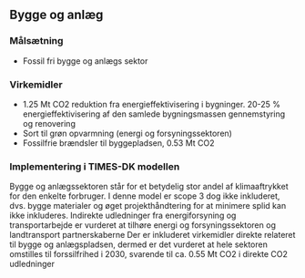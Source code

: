 ## Bygge og anlæg

### Målsætning
- Fossil fri bygge og anlægs sektor

### Virkemidler
- 1.25 Mt CO2 reduktion fra energieffektivisering i bygninger. 20-25 % energieffektivisering af den samlede bygningsmassen gennemstyring og renovering
- Sort til grøn opvarmning (energi og forsyningssektoren) 
- Fossilfrie brændsler til byggepladsen, 0.53 Mt CO2

### Implementering i TIMES-DK modellen

Bygge og anlægssektoren står for et betydelig stor andel af klimaaftrykket for den enkelte forbruger. I denne model er scope 3 dog ikke inkluderet, dvs. bygge materialer og øget projekthåndtering for at minimere splid kan ikke inkluderes.
Indirekte udledninger fra energiforsyning og transportarbejde er vurderet at tilhøre energi og forsyningssektoren og landtransport partnerskaberne
Der er inkluderet virkemidler direkte relateret til bygge og anlægspladsen, dermed er det vurderet at hele sektoren omstilles til forssilfrihed i 2030, svarende til ca. 0.55 Mt CO2 i direkte CO2 udledninger